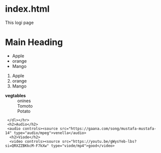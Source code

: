 # index.html
This logi page
<!DOCTYPE html>
<html lang="en">
<head>
    <meta charset="UTF-8">
    <meta name="viewport" content="width=device-width, initial-scale=1.0">
    <title>Document</title>
</head>
<body>
    <h1>Main Heading</h1>
    <ul> <li> Apple </li>
        <li> orange </li>
        <li> Mango </li>
     </ul>
     <ol> <li> Apple </li>
        <li> orange </li>
        <li> Mango </li>
     </ol>
     <dl>
         <dt> <B>vegtables</B></dt>
            <dd>onines </dd>
            <dd> Tomoto </dd>
            <dd> Potato </dd>
        
     </dl></hr>
     <h2>Audio</h2>
     <audio controls><source src="https://gaana.com/song/mustafa-mustafa-14" type="audio/mpeg">venella</audio>
      <h2>Viode</h2>
      <video controls><source src="https://youtu.be/gWysYeb-lbs?si=QRXZZBKkcM-F7kXw" type="viode/mp4">good</video>
</body>
</html>
